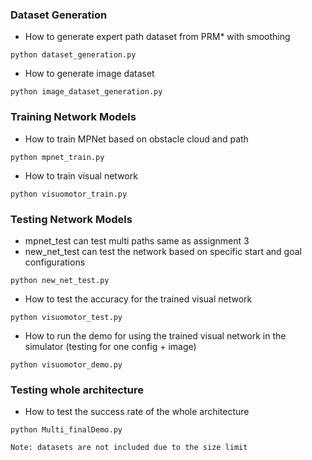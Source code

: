 ### Dataset Generation
* How to generate expert path dataset from PRM* with smoothing 
```
python dataset_generation.py
```
* How to generate image dataset
```
python image_dataset_generation.py
```

### Training Network Models
* How to train MPNet based on obstacle cloud and path
```
python mpnet_train.py
```
* How to train visual network
```
python visuomotor_train.py
```

### Testing Network Models
* mpnet_test can test multi paths same as assignment 3
* new_net_test can test the network based on specific start and goal configurations
```
python new_net_test.py
```
* How to test the accuracy for the trained visual network
```
python visuomotor_test.py
```
* How to run the demo for using the trained visual network in the simulator (testing for one config + image)
```
python visuomotor_demo.py
```

### Testing whole architecture
* How to test the success rate of the whole architecture
```
python Multi_finalDemo.py

Note: datasets are not included due to the size limit
